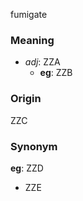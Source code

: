 fumigate
### Meaning
+ _adj_: ZZA
    + __eg__: ZZB

### Origin

ZZC

### Synonym

__eg__: ZZD

+ ZZE


